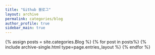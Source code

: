 ```yaml
---
title: "Github 블로그"  
layout: archive   
permalink: categories/blog   
author_profile: true   
sidebar_main: true  
---
```


{% assign posts = site.categories.Blog %}
{% for post in posts%} {% include archive-single.html type=page.entries_layout %} {% endfor %}